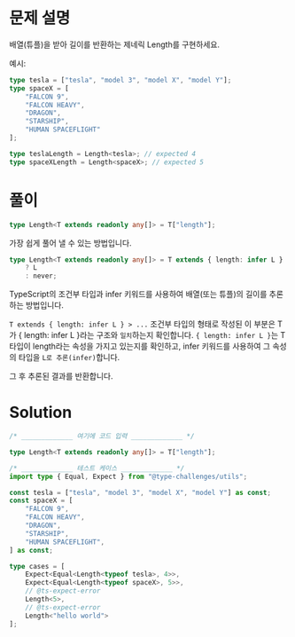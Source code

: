 # 문제 설명

배열(튜플)을 받아 길이를 반환하는 제네릭 Length<T>를 구현하세요.

예시:

```ts
type tesla = ["tesla", "model 3", "model X", "model Y"];
type spaceX = [
	"FALCON 9",
	"FALCON HEAVY",
	"DRAGON",
	"STARSHIP",
	"HUMAN SPACEFLIGHT"
];

type teslaLength = Length<tesla>; // expected 4
type spaceXLength = Length<spaceX>; // expected 5
```

# 풀이

```ts
type Length<T extends readonly any[]> = T["length"];
```

가장 쉽게 풀어 낼 수 있는 방법입니다.

```ts
type Length<T extends readonly any[]> = T extends { length: infer L }
	? L
	: never;
```

TypeScript의 조건부 타입과 infer 키워드를 사용하여 배열(또는 튜플)의 길이를 추론하는 방법입니다.

`T extends { length: infer L } > ...` 조건부 타입의 형태로 작성된 이 부분은 T가 { length: infer L }라는 구조와 `일치`하는지 확인합니다.
`{ length: infer L }`는 T 타입이 length라는 속성을 가지고 있는지를 확인하고, infer 키워드를 사용하여 그 속성의 타입을 `L로 추론(infer)`합니다.

그 후 추론된 결과를 반환합니다.

# Solution

```ts
/* _____________ 여기에 코드 입력 _____________ */

type Length<T extends readonly any[]> = T["length"];

/* _____________ 테스트 케이스 _____________ */
import type { Equal, Expect } from "@type-challenges/utils";

const tesla = ["tesla", "model 3", "model X", "model Y"] as const;
const spaceX = [
	"FALCON 9",
	"FALCON HEAVY",
	"DRAGON",
	"STARSHIP",
	"HUMAN SPACEFLIGHT",
] as const;

type cases = [
	Expect<Equal<Length<typeof tesla>, 4>>,
	Expect<Equal<Length<typeof spaceX>, 5>>,
	// @ts-expect-error
	Length<5>,
	// @ts-expect-error
	Length<"hello world">
];
```
